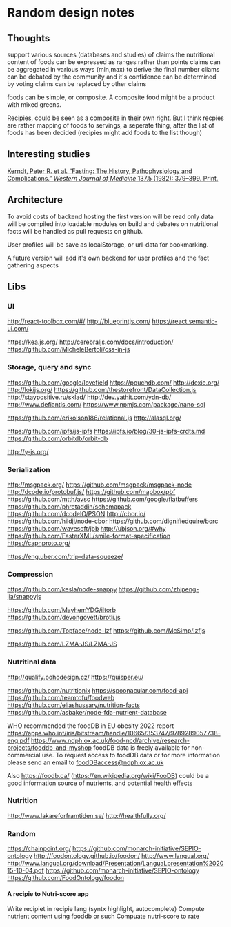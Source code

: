 # Random design notes

## Thoughts

support various sources (databases and studies) of claims the nutritional content of foods can be expressed as ranges rather than points claims can be aggregated in various ways (min,max) to derive the final number cliams can be debated by the community and it's confidence can be determined by voting claims can be replaced by other claims

foods can be simple, or composite. A composite food might be a product with mixed greens.

Recipies, could be seen as a composite in their own right. But I think recpies are rather mapping of foods to servings, a seperate thing, after the list of foods has been decided (recipies might add foods to the list though)

## Interesting studies

[Kerndt, Peter R. et al. “Fasting: The History, Pathophysiology and Complications.” _Western Journal of Medicine_ 137.5 (1982): 379–399. Print.](https://www.ncbi.nlm.nih.gov/pmc/articles/PMC1274154/pdf/westjmed00207-0055.pdf)

## Architecture

To avoid costs of backend hosting the first version will be read only data will be compiled into loadable modules on build and debates on nutritional facts will be handled as pull requests on github.

User profiles will be save as localStorage, or url-data for bookmarking.

A future version will add it's own backend for user profiles and the fact gathering aspects

## Libs

### UI

http://react-toolbox.com/#/
http://blueprintjs.com/
https://react.semantic-ui.com/

https://kea.js.org/
http://cerebraljs.com/docs/introduction/
https://github.com/MicheleBertoli/css-in-js

### Storage, query and sync

https://github.com/google/lovefield
https://pouchdb.com/
http://dexie.org/
http://lokijs.org/
https://github.com/thestorefront/DataCollection.js
http://staypositive.ru/sklad/
http://dev.yathit.com/ydn-db/
http://www.defiantjs.com/
https://www.npmjs.com/package/nano-sql

https://github.com/erikolson186/relational.js
http://alasql.org/

https://github.com/ipfs/js-ipfs
https://ipfs.io/blog/30-js-ipfs-crdts.md
https://github.com/orbitdb/orbit-db

http://y-js.org/

### Serialization

http://msgpack.org/
https://github.com/msgpack/msgpack-node
http://dcode.io/protobuf.js/
https://github.com/mapbox/pbf
https://github.com/mtth/avsc
https://github.com/google/flatbuffers
https://github.com/phretaddin/schemapack
https://github.com/dcodeIO/PSON
http://cbor.io/
https://github.com/hildjj/node-cbor
https://github.com/dignifiedquire/borc
https://github.com/wavesoft/jbb
http://ubjson.org/#why
https://github.com/FasterXML/smile-format-specification
https://capnproto.org/

https://eng.uber.com/trip-data-squeeze/

### Compression

https://github.com/kesla/node-snappy
https://github.com/zhipeng-jia/snappyjs

https://github.com/MayhemYDG/iltorb
https://github.com/devongovett/brotli.js

https://github.com/Topface/node-lzf
https://github.com/McSimp/lzfjs

https://github.com/LZMA-JS/LZMA-JS

### Nutritinal data

http://qualify.pohodesign.cz/
https://quisper.eu/

https://github.com/nutritionix
https://spoonacular.com/food-api
https://github.com/teamtofu/foodweb
https://github.com/eliashussary/nutrition-facts
https://github.com/asbaker/node-fda-nutrient-database

WHO recommended the foodDB in EU obesity 2022 report https://apps.who.int/iris/bitstream/handle/10665/353747/9789289057738-eng.pdf
https://www.ndph.ox.ac.uk/food-ncd/archive/research-projects/fooddb-and-myshop
foodDB data is freely available for non-commercial use. To request access to foodDB data or for more information please send an email to foodDBaccess@ndph.ox.ac.uk

Also https://foodb.ca/ (https://en.wikipedia.org/wiki/FooDB) could be a good information source of nutrients, and potential health effects

### Nutrition

http://www.lakareforframtiden.se/
http://healthfully.org/

### Random

https://chainpoint.org/
https://github.com/monarch-initiative/SEPIO-ontology
http://foodontology.github.io/foodon/
http://www.langual.org/
http://www.langual.org/download/Presentation/LanguaLpresentation%202015-10-04.pdf
https://github.com/monarch-initiative/SEPIO-ontology
https://github.com/FoodOntology/foodon

#### A recipie to Nutri-score app

Write recipiet in recipie lang (syntx highlight, autocomplete)
Compute nutrient content using fooddb or such
Compuate nutri-score to rate

